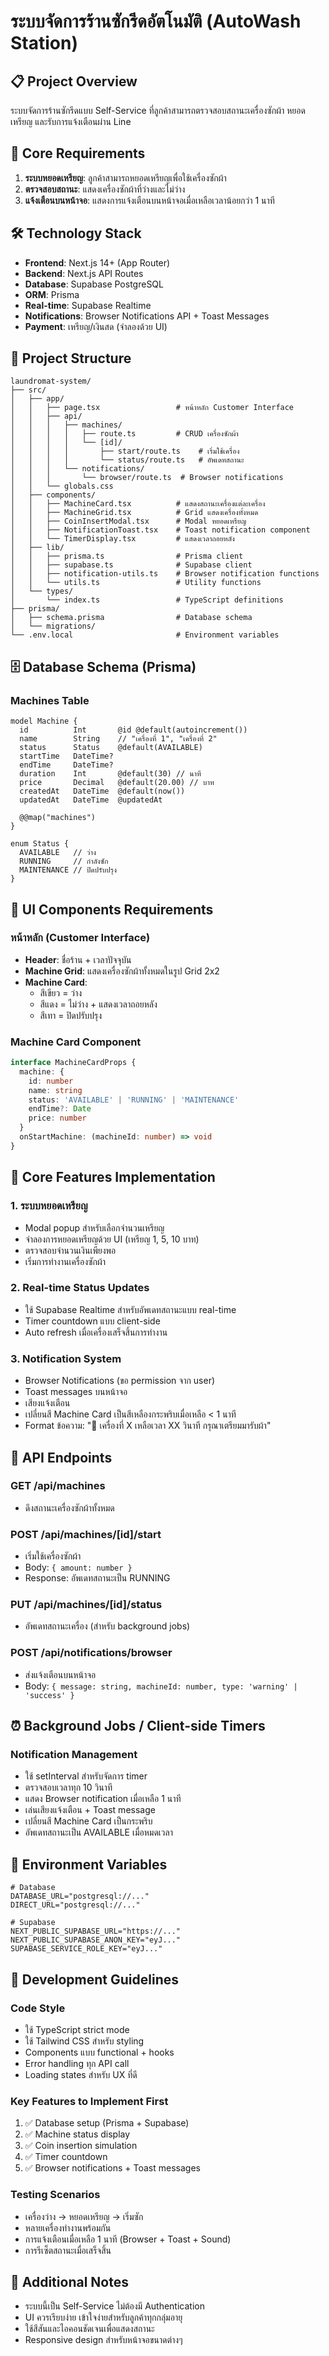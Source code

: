 # ระบบจัดการร้านซักรีดอัตโนมัติ (AutoWash Station)

## 📋 Project Overview
ระบบจัดการร้านซักรีดแบบ Self-Service ที่ลูกค้าสามารถตรวจสอบสถานะเครื่องซักผ้า หยอดเหรียญ และรับการแจ้งเตือนผ่าน Line

## 🎯 Core Requirements
1. **ระบบหยอดเหรียญ**: ลูกค้าสามารถหยอดเหรียญเพื่อใช้เครื่องซักผ้า
2. **ตรวจสอบสถานะ**: แสดงเครื่องซักผ้าที่ว่างและไม่ว่าง
3. **แจ้งเตือนบนหน้าจอ**: แสดงการแจ้งเตือนบนหน้าจอเมื่อเหลือเวลาน้อยกว่า 1 นาที

## 🛠 Technology Stack
- **Frontend**: Next.js 14+ (App Router)
- **Backend**: Next.js API Routes
- **Database**: Supabase PostgreSQL
- **ORM**: Prisma
- **Real-time**: Supabase Realtime
- **Notifications**: Browser Notifications API + Toast Messages
- **Payment**: เหรียญ/เงินสด (จำลองด้วย UI)

## 📁 Project Structure
```
laundromat-system/
├── src/
│   ├── app/
│   │   ├── page.tsx                 # หน้าหลัก Customer Interface
│   │   ├── api/
│   │   │   ├── machines/
│   │   │   │   ├── route.ts         # CRUD เครื่องซักผ้า
│   │   │   │   └── [id]/
│   │   │   │       ├── start/route.ts    # เริ่มใช้เครื่อง
│   │   │   │       └── status/route.ts   # อัพเดทสถานะ
│   │   │   └── notifications/
│   │   │       └── browser/route.ts  # Browser notifications
│   │   └── globals.css
│   ├── components/
│   │   ├── MachineCard.tsx          # แสดงสถานะเครื่องแต่ละเครื่อง
│   │   ├── MachineGrid.tsx          # Grid แสดงเครื่องทั้งหมด
│   │   ├── CoinInsertModal.tsx      # Modal หยอดเหรียญ
│   │   ├── NotificationToast.tsx    # Toast notification component
│   │   └── TimerDisplay.tsx         # แสดงเวลาถอยหลัง
│   ├── lib/
│   │   ├── prisma.ts                # Prisma client
│   │   ├── supabase.ts              # Supabase client
│   │   ├── notification-utils.ts    # Browser notification functions
│   │   └── utils.ts                 # Utility functions
│   └── types/
│       └── index.ts                 # TypeScript definitions
├── prisma/
│   ├── schema.prisma                # Database schema
│   └── migrations/
└── .env.local                       # Environment variables
```

## 🗄 Database Schema (Prisma)

### Machines Table
```prisma
model Machine {
  id          Int       @id @default(autoincrement())
  name        String    // "เครื่องที่ 1", "เครื่องที่ 2"
  status      Status    @default(AVAILABLE)
  startTime   DateTime?
  endTime     DateTime?
  duration    Int       @default(30) // นาที
  price       Decimal   @default(20.00) // บาท
  createdAt   DateTime  @default(now())
  updatedAt   DateTime  @updatedAt
  
  @@map("machines")
}

enum Status {
  AVAILABLE   // ว่าง
  RUNNING     // กำลังซัก
  MAINTENANCE // ปิดปรับปรุง
}
```

## 🎨 UI Components Requirements

### หน้าหลัก (Customer Interface)
- **Header**: ชื่อร้าน + เวลาปัจจุบัน
- **Machine Grid**: แสดงเครื่องซักผ้าทั้งหมดในรูป Grid 2x2
- **Machine Card**: 
  - สีเขียว = ว่าง
  - สีแดง = ไม่ว่าง + แสดงเวลาถอยหลัง
  - สีเทา = ปิดปรับปรุง

### Machine Card Component
```typescript
interface MachineCardProps {
  machine: {
    id: number
    name: string
    status: 'AVAILABLE' | 'RUNNING' | 'MAINTENANCE'
    endTime?: Date
    price: number
  }
  onStartMachine: (machineId: number) => void
}
```

## 🔄 Core Features Implementation

### 1. ระบบหยอดเหรียญ
- Modal popup สำหรับเลือกจำนวนเหรียญ
- จำลองการหยอดเหรียญด้วย UI (เหรียญ 1, 5, 10 บาท)
- ตรวจสอบจำนวนเงินเพียงพอ
- เริ่มการทำงานเครื่องซักผ้า

### 2. Real-time Status Updates
- ใช้ Supabase Realtime สำหรับอัพเดทสถานะแบบ real-time
- Timer countdown แบบ client-side
- Auto refresh เมื่อเครื่องเสร็จสิ้นการทำงาน

### 3. Notification System
- Browser Notifications (ขอ permission จาก user)
- Toast messages บนหน้าจอ
- เสียงแจ้งเตือน
- เปลี่ยนสี Machine Card เป็นสีเหลืองกระพริบเมื่อเหลือ < 1 นาที
- Format ข้อความ: "🧺 เครื่องที่ X เหลือเวลา XX วินาที กรุณาเตรียมมารับผ้า"

## 📱 API Endpoints

### GET /api/machines
- ดึงสถานะเครื่องซักผ้าทั้งหมด

### POST /api/machines/[id]/start
- เริ่มใช้เครื่องซักผ้า
- Body: `{ amount: number }`
- Response: อัพเดทสถานะเป็น RUNNING

### PUT /api/machines/[id]/status
- อัพเดทสถานะเครื่อง (สำหรับ background jobs)

### POST /api/notifications/browser
- ส่งแจ้งเตือนบนหน้าจอ
- Body: `{ message: string, machineId: number, type: 'warning' | 'success' }`

## ⏰ Background Jobs / Client-side Timers

### Notification Management
- ใช้ setInterval สำหรับจัดการ timer
- ตรวจสอบเวลาทุก 10 วินาที  
- แสดง Browser notification เมื่อเหลือ 1 นาที
- เล่นเสียงแจ้งเตือน + Toast message
- เปลี่ยนสี Machine Card เป็นกระพริบ
- อัพเดทสถานะเป็น AVAILABLE เมื่อหมดเวลา

## 🔧 Environment Variables
```env
# Database
DATABASE_URL="postgresql://..."
DIRECT_URL="postgresql://..."

# Supabase
NEXT_PUBLIC_SUPABASE_URL="https://..."
NEXT_PUBLIC_SUPABASE_ANON_KEY="eyJ..."
SUPABASE_SERVICE_ROLE_KEY="eyJ..."
```

## 🚀 Development Guidelines

### Code Style
- ใช้ TypeScript strict mode
- ใช้ Tailwind CSS สำหรับ styling
- Components แบบ functional + hooks
- Error handling ทุก API call
- Loading states สำหรับ UX ที่ดี

### Key Features to Implement First
1. ✅ Database setup (Prisma + Supabase)
2. ✅ Machine status display
3. ✅ Coin insertion simulation
4. ✅ Timer countdown
5. ✅ Browser notifications + Toast messages

### Testing Scenarios
- เครื่องว่าง → หยอดเหรียญ → เริ่มซัก
- หลายเครื่องทำงานพร้อมกัน
- การแจ้งเตือนเมื่อเหลือ 1 นาที (Browser + Toast + Sound)
- การรีเซ็ตสถานะเมื่อเสร็จสิ้น

## 📝 Additional Notes
- ระบบนี้เป็น Self-Service ไม่ต้องมี Authentication
- UI ควรเรียบง่าย เข้าใจง่ายสำหรับลูกค้าทุกกลุ่มอายุ
- ใช้สีสันและไอคอนชัดเจนเพื่อแสดงสถานะ
- Responsive design สำหรับหน้าจอขนาดต่างๆ